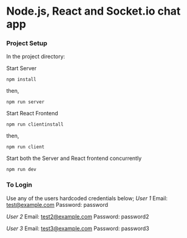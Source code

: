 # Node.js, React and Socket.io chat app


### Project Setup
In the project directory:

Start Server
```
npm install
```
then,
```
npm run server
```


Start React Frontend
```
npm run clientinstall
```
then,
```
npm run client
```


Start both the Server and React frontend concurrently
```
npm run dev
```


### To Login
Use any of the users hardcoded credentials below;
*User 1*
Email: test@example.com
Password: password

*User 2*
Email: test2@example.com
Password: password2

*User 3*
Email: test3@example.com
Password: password3
